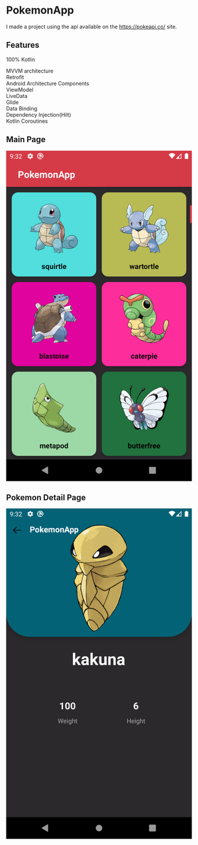 # PokemonApp
I made a project using the api available on the https://pokeapi.co/ site.


## Features

100% Kotlin <dt>
MVVM architecture <dt>
Retrofit <dt>
Android Architecture Components<dt>
ViewModel <dt>
LiveData <dt>
Glide <dt>
Data Binding <dt>
Dependency Injection(Hilt) <dt>
Kotlin Coroutines

## Main Page

![](image/main.png) <dt>


## Pokemon Detail Page
![](image/detail.png) <dt>
